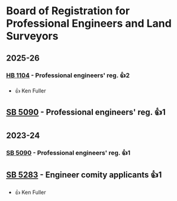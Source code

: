 # Board of Registration for Professional Engineers and Land Surveyors
## 2025-26

### [HB 1104](/bill/2025-26/hb/1104/) - Professional engineers' reg. 👍2  
* 👍 Ken Fuller

## [SB 5090](/bill/2025-26/sb/5090/) - Professional engineers' reg. 👍1  

## 2023-24

### [SB 5090](/bill/2023-24/sb/5090/) - Professional engineers' reg. 👍1  

## [SB 5283](/bill/2023-24/sb/5283/) - Engineer comity applicants 👍1  
* 👍 Ken Fuller
